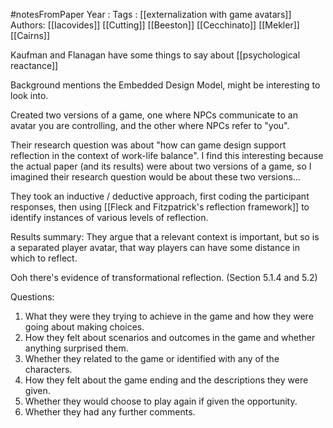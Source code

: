 #notesFromPaper
Year   :
Tags   : [[externalization with game avatars]]
Authors: [[Iacovides]] [[Cutting]] [[Beeston]] [[Cecchinato]] [[Mekler]] [[Cairns]]

Kaufman and Flanagan have some things to say about [[psychological reactance]]

Background mentions the Embedded Design Model, might be interesting to look into.

Created two versions of a game, one where NPCs communicate to an avatar you are controlling, and the other where NPCs refer to "you".

Their research question was about "how can game design support reflection in the context of work-life balance". I find this interesting because the actual paper (and its results) were about two versions of a game, so I imagined their research question would be about these two versions...

They took an inductive / deductive approach, first coding the participant responses, then using [[Fleck and Fitzpatrick's reflection framework]] to identify instances of various levels of reflection.

Results summary: They argue that a relevant context is important, but so is a separated player avatar, that way players can have some distance in which to reflect.

Ooh there's evidence of transformational reflection. (Section 5.1.4 and 5.2)

Questions:

1. What they were they trying to achieve in the game and how they were going about making choices.  
2. How they felt about scenarios and outcomes in the game and whether anything surprised them.  
3. Whether they related to the game or identified with any of the characters.
4. How they felt about the game ending and the descriptions they were given.
5. Whether they would choose to play again if given the opportunity.
6. Whether they had any further comments.
